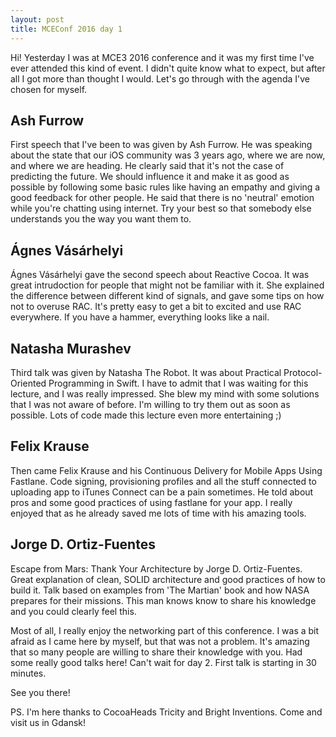 ```yaml
---
layout: post
title: MCEConf 2016 day 1
---
```

Hi!
Yesterday I was at MCE3 2016 conference and it was my first time I've ever attended this kind of event. I didn't quite know what to expect,
but after all I got more than thought I would. Let's go through with the agenda I've chosen for myself.

Ash Furrow
---
First speech that I've been to was given by Ash Furrow. He was speaking about the state that our iOS community was 3 years ago, where we are now, and where we are heading. He clearly said that it's not the case of predicting the future. We should influence it and make it as good as possible by following some basic rules like having an empathy and giving a good feedback for other people. He said that there is no 'neutral' emotion while you're chatting using internet. Try your best so that somebody else understands you the way you want them to.

Ágnes Vásárhelyi
---
Ágnes Vásárhelyi gave the second speech about Reactive Cocoa. It was great intrudoction for people that might not be familiar with it. She explained the difference between different kind of signals, and gave some tips on how not to overuse RAC. It's pretty easy to get a bit to excited and use RAC everywhere. If you have a hammer, everything looks like a nail.

Natasha Murashev
---
Third talk was given by Natasha The Robot. It was about Practical Protocol-Oriented Programming in Swift. I have to admit that I was waiting for this lecture, and I was really impressed. She blew my mind with some solutions that I was not aware of before. I'm willing to try them out as soon as possible. Lots of code made this lecture even more entertaining ;)

Felix Krause
---
Then came Felix Krause and his Continuous Delivery for Mobile Apps Using Fastlane. Code signing, provisioning profiles and all the stuff connected to uploading app to iTunes Connect can be a pain sometimes. He told about pros and some good practices of using fastlane for your app. I really enjoyed that as he already saved me lots of time with his amazing tools.

Jorge D. Ortiz-Fuentes
---
Escape from Mars: Thank Your Architecture by Jorge D. Ortiz-Fuentes. Great explanation of clean, SOLID architecture and good practices of how to build it. Talk based on examples from 'The Martian' book and how NASA prepares for their missions. This man knows know to share his knowledge and you could clearly feel this.


Most of all, I really enjoy the networking part of this conference. I was a bit afraid as I came here by myself, but that was not a problem. It's amazing that so many people are willing to share their knowledge with you. Had some really good talks here! Can't wait for day 2. First talk is starting in 30 minutes.

See you there!

PS. I'm here thanks to CocoaHeads Tricity and Bright Inventions. Come and visit us in Gdansk!
